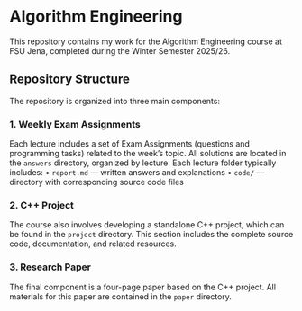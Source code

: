 # Algorithm Engineering

This repository contains my work for the Algorithm Engineering course at FSU Jena, completed during the Winter Semester 2025/26.

## Repository Structure

The repository is organized into three main components:

### 1. Weekly Exam Assignments

Each lecture includes a set of Exam Assignments (questions and programming tasks) related to the week’s topic.
All solutions are located in the `answers` directory, organized by lecture.
Each lecture folder typically includes:
	•	`report.md` — written answers and explanations
	•	`code/` — directory with corresponding source code files

### 2. C++ Project

The course also involves developing a standalone C++ project, which can be found in the `project` directory.
This section includes the complete source code, documentation, and related resources.

### 3. Research Paper

The final component is a four-page paper based on the C++ project.
All materials for this paper are contained in the `paper` directory.
